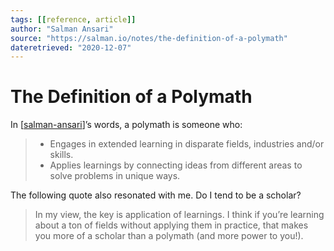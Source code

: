 ```yaml
---
tags: [[reference, article]]
author: "Salman Ansari"
source: "https://salman.io/notes/the-definition-of-a-polymath"
dateretrieved: "2020-12-07"
---
```


# The Definition of a Polymath

In [[salman-ansari]]’s words, a polymath is someone who:

>  - Engages in extended learning in disparate fields, industries and/or skills.
>  - Applies learnings by connecting ideas from different areas to solve problems in unique ways.

The following quote also resonated with me. Do I tend to be a scholar?

> In my view, the key is application of learnings. I think if you’re learning about a ton of fields without applying them in practice, that makes you more of a scholar than a polymath (and more power to you!). 

[//begin]: # "Autogenerated link references for markdown compatibility"
[salman-ansari]: salman-ansari "Salman Ansari"
[//end]: # "Autogenerated link references"